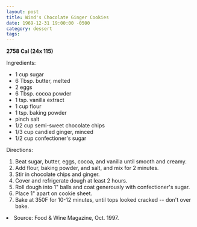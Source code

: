 ```yaml
---
layout: post
title: Wind's Chocolate Ginger Cookies
date: 1969-12-31 19:00:00 -0500
category: dessert
tags: 
---
```

<b>2758 Cal (24x 115)</b>
<p>Ingredients:</p><ul>
<li>1 cup	sugar</li>
<li>6 Tbsp.	butter, melted</li>
<li>2	eggs</li>
<li>6 Tbsp.	cocoa powder</li>
<li>1 tsp.	vanilla extract</li>
<li>1 cup	flour</li>
<li>1 tsp.	baking powder</li>
<li>pinch	salt</li>
<li>1/2 cup	semi-sweet chocolate chips</li>
<li>1/3 cup	candied ginger, minced</li>
<li>1/2 cup	confectioner's sugar</li>
</ul>
<p>Directions:</p>
<ol>
<li>Beat sugar, butter, eggs, cocoa, and vanilla until smooth and creamy.</li>
<li>Add flour, baking powder, and salt, and mix for 2 minutes.</li>
<li>Stir in chocolate chips and ginger.</li>
<li>Cover and refrigerate dough at least 2 hours.</li>
<li>Roll dough into 1" balls and coat generously with confectioner's sugar.</li>
<li>Place 1" apart on cookie sheet.</li>
<li>Bake at 350F for 10-12 minutes, until tops looked cracked -- don't over bake.</li>
</ol>
<li>Source: Food & Wine Magazine, Oct. 1997.  </li>
